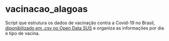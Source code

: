 # vacinacao_alagoas
Script que estrutura os dados de vacinação contra a Covid-19 no Brasil, [diponibilizado em .csv no Open Data SUS](https://opendatasus.saude.gov.br/dataset/covid-19-vacinacao) e organiza as informações por dia e tipo de vacina.
